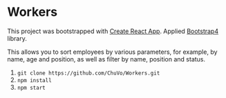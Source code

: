# Workers

This project was bootstrapped with [Create React App](https://github.com/facebook/create-react-app).
Applied [Bootstrap4](https://bootstrap-4.ru/) library.

This allows you to sort employees by various parameters, for example, by name, age and position, as well as filter by name, position and status.


1. `git clone https://github.com/ChuVo/Workers.git`
2. `npm install`
3. `npm start`